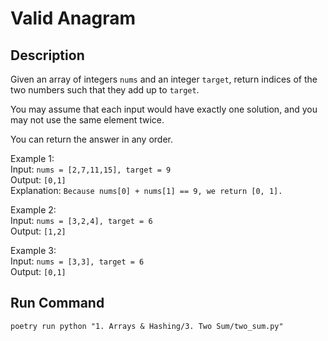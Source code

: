 # Valid Anagram

## Description
Given an array of integers `nums` and an integer `target`, return indices of the two numbers such that they add up to `target`.

You may assume that each input would have exactly one solution, and you may not use the same element twice.

You can return the answer in any order.

Example 1:\
Input: `nums = [2,7,11,15], target = 9`\
Output: `[0,1]`\
Explanation: `Because nums[0] + nums[1] == 9, we return [0, 1].`

Example 2:\
Input: `nums = [3,2,4], target = 6`\
Output: `[1,2]`

Example 3:\
Input: `nums = [3,3], target = 6`\
Output: `[0,1]`

## Run Command
`poetry run python "1. Arrays & Hashing/3. Two Sum/two_sum.py"`